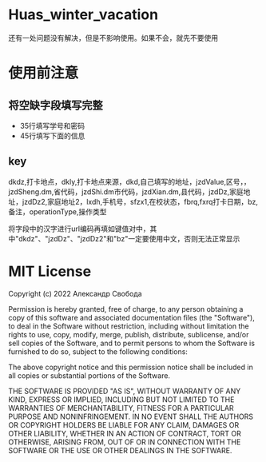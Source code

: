 # Huas_winter_vacation
还有一处问题没有解决，但是不影响使用。如果不会，就先不要使用

# 使用前注意
## 将空缺字段填写完整
- 35行填写学号和密码
- 45行填写下面的信息

## key
dkdz,打卡地点，dkly,打卡地点来源，dkd,自己填写的地址，jzdValue,区号，，jzdSheng.dm,省代码，jzdShi.dm市代码，jzdXian.dm,县代码，jzdDz,家庭地址，jzdDz2,家庭地址2，lxdh,手机号，sfzx1,在校状态，fbrq,fxrq打卡日期，bz,备注，operationType,操作类型

将字段中的汉字进行url编码再填如键值对中，其中"dkdz"、"jzdDz"、"jzdDz2"和"bz"一定要使用中文，否则无法正常显示

# MIT License

Copyright (c) 2022 Александр Свобода

Permission is hereby granted, free of charge, to any person obtaining a copy
of this software and associated documentation files (the "Software"), to deal
in the Software without restriction, including without limitation the rights
to use, copy, modify, merge, publish, distribute, sublicense, and/or sell
copies of the Software, and to permit persons to whom the Software is
furnished to do so, subject to the following conditions:

The above copyright notice and this permission notice shall be included in all
copies or substantial portions of the Software.

THE SOFTWARE IS PROVIDED "AS IS", WITHOUT WARRANTY OF ANY KIND, EXPRESS OR
IMPLIED, INCLUDING BUT NOT LIMITED TO THE WARRANTIES OF MERCHANTABILITY,
FITNESS FOR A PARTICULAR PURPOSE AND NONINFRINGEMENT. IN NO EVENT SHALL THE
AUTHORS OR COPYRIGHT HOLDERS BE LIABLE FOR ANY CLAIM, DAMAGES OR OTHER
LIABILITY, WHETHER IN AN ACTION OF CONTRACT, TORT OR OTHERWISE, ARISING FROM,
OUT OF OR IN CONNECTION WITH THE SOFTWARE OR THE USE OR OTHER DEALINGS IN THE
SOFTWARE.
